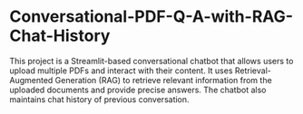 # Conversational-PDF-Q-A-with-RAG-Chat-History
This project is a Streamlit-based conversational chatbot that allows users to upload multiple PDFs and interact with their content. It uses Retrieval-Augmented Generation (RAG) to retrieve relevant information from the uploaded documents and provide precise answers. The chatbot also maintains chat history of previous conversation.
